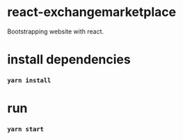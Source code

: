 # react-exchangemarketplace
Bootstrapping website with react.

# install dependencies
### `yarn install`

# run
### `yarn start`